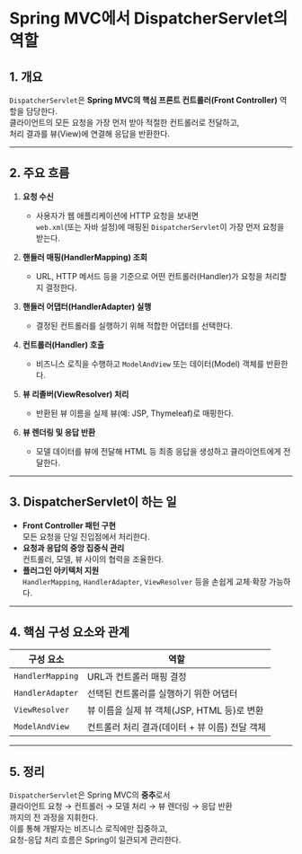 # Spring MVC에서 DispatcherServlet의 역할

## 1. 개요
`DispatcherServlet`은 **Spring MVC의 핵심 프론트 컨트롤러(Front Controller)** 역할을 담당한다.  
클라이언트의 모든 요청을 가장 먼저 받아 적절한 컨트롤러로 전달하고,  
처리 결과를 뷰(View)에 연결해 응답을 반환한다.

---

## 2. 주요 흐름
1. **요청 수신**
   - 사용자가 웹 애플리케이션에 HTTP 요청을 보내면  
     `web.xml`(또는 자바 설정)에 매핑된 `DispatcherServlet`이 가장 먼저 요청을 받는다.

2. **핸들러 매핑(HandlerMapping) 조회**
   - URL, HTTP 메서드 등을 기준으로 어떤 컨트롤러(Handler)가 요청을 처리할지 결정한다.

3. **핸들러 어댑터(HandlerAdapter) 실행**
   - 결정된 컨트롤러를 실행하기 위해 적합한 어댑터를 선택한다.

4. **컨트롤러(Handler) 호출**
   - 비즈니스 로직을 수행하고 `ModelAndView` 또는 데이터(Model) 객체를 반환한다.

5. **뷰 리졸버(ViewResolver) 처리**
   - 반환된 뷰 이름을 실제 뷰(예: JSP, Thymeleaf)로 매핑한다.

6. **뷰 렌더링 및 응답 반환**
   - 모델 데이터를 뷰에 전달해 HTML 등 최종 응답을 생성하고 클라이언트에게 전달한다.

---

## 3. DispatcherServlet이 하는 일
- **Front Controller 패턴 구현**  
  모든 요청을 단일 진입점에서 처리한다.
- **요청과 응답의 중앙 집중식 관리**  
  컨트롤러, 모델, 뷰 사이의 협력을 조율한다.
- **플러그인 아키텍처 지원**  
  `HandlerMapping`, `HandlerAdapter`, `ViewResolver` 등을 손쉽게 교체·확장 가능하다.

---

## 4. 핵심 구성 요소와 관계
| 구성 요소          | 역할                                              |
|-------------------|---------------------------------------------------|
| `HandlerMapping`  | URL과 컨트롤러 매핑 결정                          |
| `HandlerAdapter`  | 선택된 컨트롤러를 실행하기 위한 어댑터             |
| `ViewResolver`    | 뷰 이름을 실제 뷰 객체(JSP, HTML 등)로 변환        |
| `ModelAndView`    | 컨트롤러 처리 결과(데이터 + 뷰 이름) 전달 객체      |

---

## 5. 정리
`DispatcherServlet`은 Spring MVC의 **중추**로서  
클라이언트 요청 → 컨트롤러 → 모델 처리 → 뷰 렌더링 → 응답 반환  
까지의 전 과정을 지휘한다.  
이를 통해 개발자는 비즈니스 로직에만 집중하고,  
요청-응답 처리 흐름은 Spring이 일관되게 관리한다.
